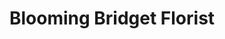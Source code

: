 ---
title: "Blooming Bridget Florist"
url: /newcastle-west/blooming-bridget-florist/
shop: florist
---